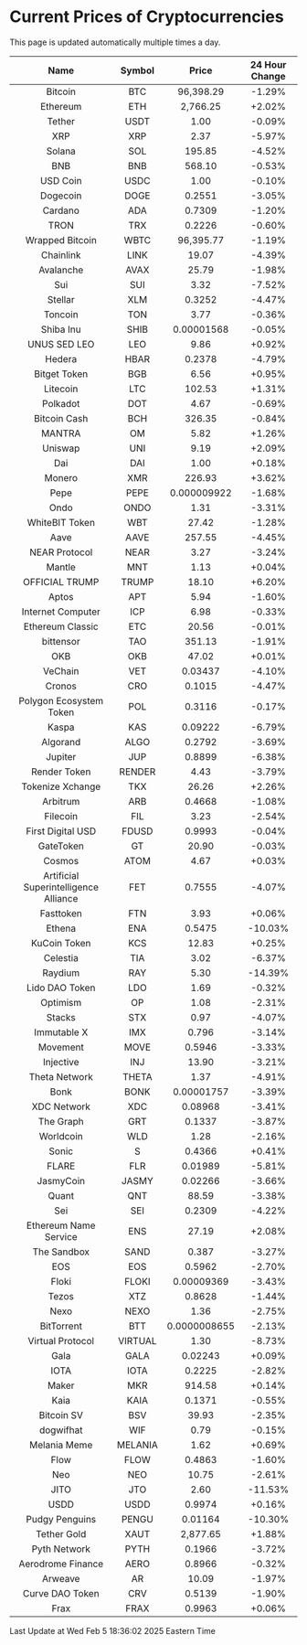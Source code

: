 # Current Prices of Cryptocurrencies
This page is updated automatically multiple times a day.

| Name | Symbol | Price | 24 Hour Change |
| :---: |:---:| :---: | :---: |
| Bitcoin | BTC | 96,398.29 | -1.29% |
| Ethereum | ETH | 2,766.25 | +2.02% |
| Tether | USDT | 1.00 | -0.09% |
| XRP | XRP | 2.37 | -5.97% |
| Solana | SOL | 195.85 | -4.52% |
| BNB | BNB | 568.10 | -0.53% |
| USD Coin | USDC | 1.00 | -0.10% |
| Dogecoin | DOGE | 0.2551 | -3.05% |
| Cardano | ADA | 0.7309 | -1.20% |
| TRON | TRX | 0.2226 | -0.60% |
| Wrapped Bitcoin | WBTC | 96,395.77 | -1.19% |
| Chainlink | LINK | 19.07 | -4.39% |
| Avalanche | AVAX | 25.79 | -1.98% |
| Sui | SUI | 3.32 | -7.52% |
| Stellar | XLM | 0.3252 | -4.47% |
| Toncoin | TON | 3.77 | -0.36% |
| Shiba Inu | SHIB | 0.00001568 | -0.05% |
| UNUS SED LEO | LEO | 9.86 | +0.92% |
| Hedera | HBAR | 0.2378 | -4.79% |
| Bitget Token | BGB | 6.56 | +0.95% |
| Litecoin | LTC | 102.53 | +1.31% |
| Polkadot | DOT | 4.67 | -0.69% |
| Bitcoin Cash | BCH | 326.35 | -0.84% |
| MANTRA | OM | 5.82 | +1.26% |
| Uniswap | UNI | 9.19 | +2.09% |
| Dai | DAI | 1.00 | +0.18% |
| Monero | XMR | 226.93 | +3.62% |
| Pepe | PEPE | 0.000009922 | -1.68% |
| Ondo | ONDO | 1.31 | -3.31% |
| WhiteBIT Token | WBT | 27.42 | -1.28% |
| Aave | AAVE | 257.55 | -4.45% |
| NEAR Protocol | NEAR | 3.27 | -3.24% |
| Mantle | MNT | 1.13 | +0.04% |
| OFFICIAL TRUMP | TRUMP | 18.10 | +6.20% |
| Aptos | APT | 5.94 | -1.60% |
| Internet Computer | ICP | 6.98 | -0.33% |
| Ethereum Classic | ETC | 20.56 | -0.01% |
| bittensor | TAO | 351.13 | -1.91% |
| OKB | OKB | 47.02 | +0.01% |
| VeChain | VET | 0.03437 | -4.10% |
| Cronos | CRO | 0.1015 | -4.47% |
| Polygon Ecosystem Token | POL | 0.3116 | -0.17% |
| Kaspa | KAS | 0.09222 | -6.79% |
| Algorand | ALGO | 0.2792 | -3.69% |
| Jupiter | JUP | 0.8899 | -6.38% |
| Render Token | RENDER | 4.43 | -3.79% |
| Tokenize Xchange | TKX | 26.26 | +2.26% |
| Arbitrum | ARB | 0.4668 | -1.08% |
| Filecoin | FIL | 3.23 | -2.54% |
| First Digital USD | FDUSD | 0.9993 | -0.04% |
| GateToken | GT | 20.90 | -0.03% |
| Cosmos | ATOM | 4.67 | +0.03% |
| Artificial Superintelligence Alliance | FET | 0.7555 | -4.07% |
| Fasttoken | FTN | 3.93 | +0.06% |
| Ethena | ENA | 0.5475 | -10.03% |
| KuCoin Token | KCS | 12.83 | +0.25% |
| Celestia | TIA | 3.02 | -6.37% |
| Raydium | RAY | 5.30 | -14.39% |
| Lido DAO Token | LDO | 1.69 | -0.32% |
| Optimism | OP | 1.08 | -2.31% |
| Stacks | STX | 0.97 | -4.07% |
| Immutable X | IMX | 0.796 | -3.14% |
| Movement | MOVE | 0.5946 | -3.33% |
| Injective | INJ | 13.90 | -3.21% |
| Theta Network | THETA | 1.37 | -4.91% |
| Bonk | BONK | 0.00001757 | -3.39% |
| XDC Network | XDC | 0.08968 | -3.41% |
| The Graph | GRT | 0.1337 | -3.87% |
| Worldcoin | WLD | 1.28 | -2.16% |
| Sonic | S | 0.4366 | +0.41% |
| FLARE | FLR | 0.01989 | -5.81% |
| JasmyCoin | JASMY | 0.02266 | -3.66% |
| Quant | QNT | 88.59 | -3.38% |
| Sei | SEI | 0.2309 | -4.22% |
| Ethereum Name Service | ENS | 27.19 | +2.08% |
| The Sandbox | SAND | 0.387 | -3.27% |
| EOS | EOS | 0.5962 | -2.70% |
| Floki | FLOKI | 0.00009369 | -3.43% |
| Tezos | XTZ | 0.8628 | -1.44% |
| Nexo | NEXO | 1.36 | -2.75% |
| BitTorrent | BTT | 0.0000008655 | -2.13% |
| Virtual Protocol | VIRTUAL | 1.30 | -8.73% |
| Gala | GALA | 0.02243 | +0.09% |
| IOTA | IOTA | 0.2225 | -2.82% |
| Maker | MKR | 914.58 | +0.14% |
| Kaia | KAIA | 0.1371 | -0.55% |
| Bitcoin SV | BSV | 39.93 | -2.35% |
| dogwifhat | WIF | 0.79 | -0.15% |
| Melania Meme | MELANIA | 1.62 | +0.69% |
| Flow | FLOW | 0.4863 | -1.60% |
| Neo | NEO | 10.75 | -2.61% |
| JITO | JTO | 2.60 | -11.53% |
| USDD | USDD | 0.9974 | +0.16% |
| Pudgy Penguins | PENGU | 0.01164 | -10.30% |
| Tether Gold | XAUT | 2,877.65 | +1.88% |
| Pyth Network | PYTH | 0.1966 | -3.72% |
| Aerodrome Finance | AERO | 0.8966 | -0.32% |
| Arweave | AR | 10.09 | -1.97% |
| Curve DAO Token | CRV | 0.5139 | -1.90% |
| Frax | FRAX | 0.9963 | +0.06% |

Last Update at Wed Feb  5 18:36:02 2025 Eastern Time